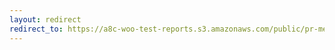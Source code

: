 ```yaml
---
layout: redirect
redirect_to: https://a8c-woo-test-reports.s3.amazonaws.com/public/pr-merge/42703/api/index.html
---
```

